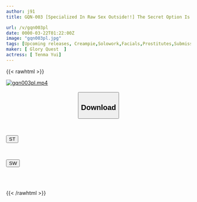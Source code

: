 ```yaml
---
author: j91
title: GQN-003 [Specialized In Raw Sex Outside!!] The Secret Option Is To Insert The Penis After Ejaculation! Yui Tenma's Raw Sex Outside Tower Yui Tenma

url: /v/gqn003pl
date: 0000-03-22T01:22:00Z
image: "gqn003pl.jpg"
tags: [Upcoming releases, Creampie,Solowork,Facials,Prostitutes,Submissive Men,Premature Ejaculation	]
maker: [ Glory Quest  ]
actress: [ Tenma Yui]
---
```



{{< rawhtml >}}

<div class="video" data-videoid="pending_link_2.html">
    <a href="javascript:;">
        <img src="/v/gqn003pl/gqn003pl.jpg" width="WIDTH" height="HEIGHT" alt="gqn003pl.mp4" loading="lazy">
    </a>
</div>

<script type="text/javascript" src="https://j91.asia/asset/on-demand-pend.js"></script>

<br>
  <link rel="stylesheet" href="https://j91.asia/asset/bs5.css">
  
  <center>
  <button class="btn btn-primary" type="button" data-bs-toggle="collapse" data-bs-target=".multi-collapse" aria-expanded="false" aria-controls="multiCollapseExample1 multiCollapseExample2"><h2>Download</h2></button></center>
</p>
<div class="row">
  <div class="col">
    <div class="collapse multi-collapse" id="multiCollapseExample1">
      <div class="card card-body">
	      	      <br>
<div class="buttons">  
<p><a href="https://j91.asia/pending_link_2.html" target="_blank"><button class="btn-hover color-3"><i class="fa fa-download"></i> ST</button></a></p></div>
    </div>
  </div>
</div>
  <div class="col">
    <div class="collapse multi-collapse" id="multiCollapseExample2">
      <div class="card card-body">
	      <br>
<div class="buttons">
<p><a href="https://j91.asia/pending_link_2.html" target="_blank"><button class="btn-hover color-2"><i class="fa fa-download"></i> SW</button></a></p></div>
<br><br>
      </div>
    </div>
  </div>
</div>

{{< /rawhtml >}}